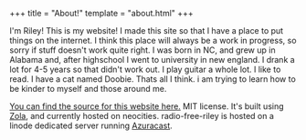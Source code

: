 +++
title = "About!"
template = "about.html"
+++

I'm Riley! This is my website! I made this site so that I have a place to put things on the internet. I think this place will always be a work in progress, so sorry if stuff doesn't work quite right. I was born in NC, and grew up in Alabama and, after highschool I went to university in new england. I drank a lot for 4-5 years so that didn't work out. I play guitar a whole lot. I like to read. I have a cat named Doobie. Thats all I think. i am trying to learn how to be kinder to myself and those around me.  
  
[You can find the source for this website here.](https://github.com/CompletelyGeneric/neocities) MIT license. It's built using [Zola](https://getzola.org), and currently hosted on neocities. radio-free-riley is hosted on a linode dedicated server running [Azuracast](https://www.azuracast.com).